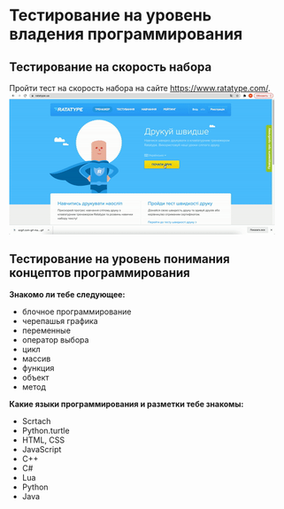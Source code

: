 # Тестирование на уровень владения программирования
## Тестирование на скорость набора
Пройти тест на скорость набора на сайте <a href = "https://www.ratatype.com/">https://www.ratatype.com/</a>.  
<img src = "img/test.gif">

## Тестирование на уровень понимания концептов программирования
**Знакомо ли тебе следующее:**  
* блочное программирование
* черепашья графика
* переменные
* оператор выбора
* цикл
* массив
* функция
* объект
* метод

**Какие языки программирования и разметки тебе знакомы:**  
* Scrtach
* Python.turtle
* HTML, CSS
* JavaScript
* C++
* C#
* Lua
* Python
* Java
